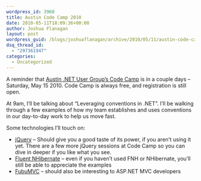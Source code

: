 ```yaml
---
wordpress_id: 3960
title: Austin Code Camp 2010
date: 2010-05-11T18:09:36+00:00
author: Joshua Flanagan
layout: post
wordpress_guid: /blogs/joshuaflanagan/archive/2010/05/11/austin-code-camp-2010.aspx
dsq_thread_id:
  - "297361947"
categories:
  - Uncategorized
---
```

A reminder that <a href="http://codecamp.adnug.org/" target="_blank">Austin .NET User Group’s Code Camp</a> is in a couple days – Saturday, May 15 2010. Code Camp is always free, and registration is still open.

At 9am, I’ll be talking about “Leveraging conventions in .NET”. I’ll be walking through a few examples of how my team establishes and uses conventions in our day-to-day work to help us move fast. 

Some technologies I’ll touch on:

  * <a href="http://jquery.com/" target="_blank">jQuery</a> – Should give you a good taste of its power, if you aren’t using it yet. There are a few more jQuery sessions at Code Camp so you can dive in deeper if you like what you see.
  * <a href="http://fluentnhibernate.org/" target="_blank">Fluent NHibernate</a> – even if you haven’t used FNH or NHibernate, you’ll still be able to appreciate the examples
  * <a href="http://fubumvc.com/" target="_blank">FubuMVC</a> – should also be interesting to ASP.NET MVC developers